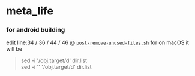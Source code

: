 # meta_life

### for android building
edit line:34 / 36 / 44 / 46 @ [`post-remove-unused-files.sh`](tools/backend/post-remove-unused-files.sh)
for on macOS it will be
> sed -i '/obj\.target/d' dir.list  
> sed -i '' '/obj\.target/d' dir.list
